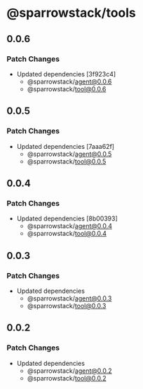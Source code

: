 # @sparrowstack/tools

## 0.0.6

### Patch Changes

- Updated dependencies [3f923c4]
    - @sparrowstack/agent@0.0.6
    - @sparrowstack/tool@0.0.6

## 0.0.5

### Patch Changes

- Updated dependencies [7aaa62f]
    - @sparrowstack/agent@0.0.5
    - @sparrowstack/tool@0.0.5

## 0.0.4

### Patch Changes

- Updated dependencies [8b00393]
    - @sparrowstack/agent@0.0.4
    - @sparrowstack/tool@0.0.4

## 0.0.3

### Patch Changes

- Updated dependencies
    - @sparrowstack/agent@0.0.3
    - @sparrowstack/tool@0.0.3

## 0.0.2

### Patch Changes

- Updated dependencies
    - @sparrowstack/agent@0.0.2
    - @sparrowstack/tool@0.0.2
